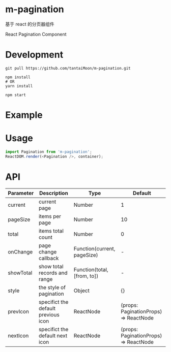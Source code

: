 # m-pagination

基于 react 的分页器组件

React Pagination Component

# Development

```shell
git pull https://github.com/tantaiMoon/m-pagination.git

npm install
# OR
yarn install

npm start
```

# Example

# Usage

```js
import Pagination from 'm-pagination';
ReactDOM.render(<Pagination />, container);
```

# API

| Parameter | Description                         | Type                        | Default                               |
| --------- | ----------------------------------- | --------------------------- | ------------------------------------- |
| current   | current page                        | Number                      | 1                                     |
| pageSize  | items per page                      | Number                      | 10                                    |
| total     | items total count                   | Number                      | 0                                     |
| onChange  | page change callback                | Function(current, pageSize) | -                                     |
| showTotal | show total records and range        | Function(total, [from, to]) | -                                     |
| style     | the style of pagination             | Object                      | {}                                    |
| prevIcon  | specifict the default previous icon | ReactNode                   | (props: PaginationProps) => ReactNode |  |
| nextIcon  | specifict the default next icon     | ReactNode                   | (props: PaginationProps) => ReactNode |  |
